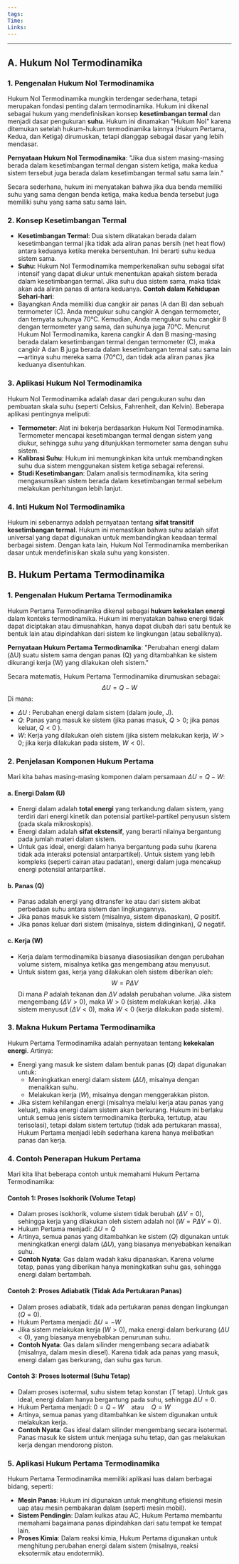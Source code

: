 ```yaml
---
tags: 
Time: 
Links:
---
```

---
## A. Hukum Nol Termodinamika
### 1. Pengenalan Hukum Nol Termodinamika
Hukum Nol Termodinamika mungkin terdengar sederhana, tetapi merupakan fondasi penting dalam termodinamika. Hukum ini dikenal sebagai hukum yang mendefinisikan konsep **kesetimbangan termal** dan menjadi dasar pengukuran **suhu**. Hukum ini dinamakan "Hukum Nol" karena ditemukan setelah hukum-hukum termodinamika lainnya (Hukum Pertama, Kedua, dan Ketiga) dirumuskan, tetapi dianggap sebagai dasar yang lebih mendasar.

**Pernyataan Hukum Nol Termodinamika**: "Jika dua sistem masing-masing berada dalam kesetimbangan termal dengan sistem ketiga, maka kedua sistem tersebut juga berada dalam kesetimbangan termal satu sama lain."

Secara sederhana, hukum ini menyatakan bahwa jika dua benda memiliki suhu yang sama dengan benda ketiga, maka kedua benda tersebut juga memiliki suhu yang sama satu sama lain.
### 2. Konsep Kesetimbangan Termal
- **Kesetimbangan Termal**: Dua sistem dikatakan berada dalam kesetimbangan termal jika tidak ada aliran panas bersih (net heat flow) antara keduanya ketika mereka bersentuhan. Ini berarti suhu kedua sistem sama.
- **Suhu**: Hukum Nol Termodinamika memperkenalkan suhu sebagai sifat intensif yang dapat diukur untuk menentukan apakah sistem berada dalam kesetimbangan termal. Jika suhu dua sistem sama, maka tidak akan ada aliran panas di antara keduanya.
**Contoh dalam Kehidupan Sehari-hari**:
- Bayangkan Anda memiliki dua cangkir air panas (A dan B) dan sebuah termometer (C). Anda mengukur suhu cangkir A dengan termometer, dan ternyata suhunya 70°C. Kemudian, Anda mengukur suhu cangkir B dengan termometer yang sama, dan suhunya juga 70°C. Menurut Hukum Nol Termodinamika, karena cangkir A dan B masing-masing berada dalam kesetimbangan termal dengan termometer (C), maka cangkir A dan B juga berada dalam kesetimbangan termal satu sama lain—artinya suhu mereka sama (70°C), dan tidak ada aliran panas jika keduanya disentuhkan.
### 3. Aplikasi Hukum Nol Termodinamika
Hukum Nol Termodinamika adalah dasar dari pengukuran suhu dan pembuatan skala suhu (seperti Celsius, Fahrenheit, dan Kelvin). Beberapa aplikasi pentingnya meliputi:
- **Termometer**: Alat ini bekerja berdasarkan Hukum Nol Termodinamika. Termometer mencapai kesetimbangan termal dengan sistem yang diukur, sehingga suhu yang ditunjukkan termometer sama dengan suhu sistem.
- **Kalibrasi Suhu**: Hukum ini memungkinkan kita untuk membandingkan suhu dua sistem menggunakan sistem ketiga sebagai referensi.
- **Studi Kesetimbangan**: Dalam analisis termodinamika, kita sering mengasumsikan sistem berada dalam kesetimbangan termal sebelum melakukan perhitungan lebih lanjut.
### 4. Inti Hukum Nol Termodinamika
Hukum ini sebenarnya adalah pernyataan tentang **sifat transitif kesetimbangan termal**. Hukum ini memastikan bahwa suhu adalah sifat universal yang dapat digunakan untuk membandingkan keadaan termal berbagai sistem. Dengan kata lain, Hukum Nol Termodinamika memberikan dasar untuk mendefinisikan skala suhu yang konsisten.
## B. Hukum Pertama Termodinamika
### 1. Pengenalan Hukum Pertama Termodinamika
Hukum Pertama Termodinamika dikenal sebagai **hukum kekekalan energi** dalam konteks termodinamika. Hukum ini menyatakan bahwa energi tidak dapat diciptakan atau dimusnahkan, hanya dapat diubah dari satu bentuk ke bentuk lain atau dipindahkan dari sistem ke lingkungan (atau sebaliknya).

**Pernyataan Hukum Pertama Termodinamika**: "Perubahan energi dalam (ΔU) suatu sistem sama dengan panas (Q) yang ditambahkan ke sistem dikurangi kerja (W) yang dilakukan oleh sistem."

Secara matematis, Hukum Pertama Termodinamika dirumuskan sebagai:
$$\Delta U=Q−W$$
Di mana:
- $\Delta U$ : Perubahan energi dalam sistem (dalam joule, J).
- $Q$: Panas yang masuk ke sistem (jika panas masuk, $Q > 0$; jika panas keluar, $Q < 0$ ).
- $W$: Kerja yang dilakukan oleh sistem (jika sistem melakukan kerja, $W > 0$; jika kerja dilakukan pada sistem, $W < 0$).
### 2. Penjelasan Komponen Hukum Pertama
Mari kita bahas masing-masing komponen dalam persamaan $\Delta U = Q - W$:
#### **a. Energi Dalam (U)**
- Energi dalam adalah **total energi** yang terkandung dalam sistem, yang terdiri dari energi kinetik dan potensial partikel-partikel penyusun sistem (pada skala mikroskopis).
- Energi dalam adalah **sifat ekstensif**, yang berarti nilainya bergantung pada jumlah materi dalam sistem.
- Untuk gas ideal, energi dalam hanya bergantung pada suhu (karena tidak ada interaksi potensial antarpartikel). Untuk sistem yang lebih kompleks (seperti cairan atau padatan), energi dalam juga mencakup energi potensial antarpartikel.
#### **b. Panas (Q)**
- Panas adalah energi yang ditransfer ke atau dari sistem akibat perbedaan suhu antara sistem dan lingkungannya.
- Jika panas masuk ke sistem (misalnya, sistem dipanaskan), $Q$ positif.
- Jika panas keluar dari sistem (misalnya, sistem didinginkan), $Q$ negatif.
#### **c. Kerja (W)**
- Kerja dalam termodinamika biasanya diasosiasikan dengan perubahan volume sistem, misalnya ketika gas mengembang atau menyusut.
- Untuk sistem gas, kerja yang dilakukan oleh sistem diberikan oleh:
$$W = P \Delta V$$
Di mana $P$ adalah tekanan dan $\Delta V$ adalah perubahan volume. Jika sistem mengembang ($\Delta V > 0$), maka $W > 0$ (sistem melakukan kerja). Jika sistem menyusut ($\Delta V < 0$), maka $W < 0$ (kerja dilakukan pada sistem).
### 3. Makna Hukum Pertama Termodinamika
Hukum Pertama Termodinamika adalah pernyataan tentang **kekekalan energi**. Artinya:
- Energi yang masuk ke sistem dalam bentuk panas ($Q$) dapat digunakan untuk:
    - Meningkatkan energi dalam sistem ($\Delta U$), misalnya dengan menaikkan suhu.
    - Melakukan kerja ($W$), misalnya dengan menggerakkan piston.
- Jika sistem kehilangan energi (misalnya melalui kerja atau panas yang keluar), maka energi dalam sistem akan berkurang.
Hukum ini berlaku untuk semua jenis sistem termodinamika (terbuka, tertutup, atau terisolasi), tetapi dalam sistem tertutup (tidak ada pertukaran massa), Hukum Pertama menjadi lebih sederhana karena hanya melibatkan panas dan kerja.
### 4. Contoh Penerapan Hukum Pertama
Mari kita lihat beberapa contoh untuk memahami Hukum Pertama Termodinamika:
#### **Contoh 1: Proses Isokhorik (Volume Tetap)**
- Dalam proses isokhorik, volume sistem tidak berubah ($\Delta V = 0$), sehingga kerja yang dilakukan oleh sistem adalah nol ($W = P \Delta V = 0$).
- Hukum Pertama menjadi: $\Delta U = Q$
- Artinya, semua panas yang ditambahkan ke sistem ($Q$) digunakan untuk meningkatkan energi dalam ($\Delta U$), yang biasanya menyebabkan kenaikan suhu.
- **Contoh Nyata**: Gas dalam wadah kaku dipanaskan. Karena volume tetap, panas yang diberikan hanya meningkatkan suhu gas, sehingga energi dalam bertambah.
#### **Contoh 2: Proses Adiabatik (Tidak Ada Pertukaran Panas)**
- Dalam proses adiabatik, tidak ada pertukaran panas dengan lingkungan ($Q = 0$).
- Hukum Pertama menjadi: $\Delta U = -W$
- Jika sistem melakukan kerja ($W > 0$), maka energi dalam berkurang ($\Delta U < 0$), yang biasanya menyebabkan penurunan suhu.
- **Contoh Nyata**: Gas dalam silinder mengembang secara adiabatik (misalnya, dalam mesin diesel). Karena tidak ada panas yang masuk, energi dalam gas berkurang, dan suhu gas turun.
#### **Contoh 3: Proses Isotermal (Suhu Tetap)**
- Dalam proses isotermal, suhu sistem tetap konstan ($T$ tetap). Untuk gas ideal, energi dalam hanya bergantung pada suhu, sehingga $\Delta U = 0$.
- Hukum Pertama menjadi: $0 = Q - W \quad \text{atau} \quad Q = W$
- Artinya, semua panas yang ditambahkan ke sistem digunakan untuk melakukan kerja.
- **Contoh Nyata**: Gas ideal dalam silinder mengembang secara isotermal. Panas masuk ke sistem untuk menjaga suhu tetap, dan gas melakukan kerja dengan mendorong piston.
### 5. Aplikasi Hukum Pertama Termodinamika
Hukum Pertama Termodinamika memiliki aplikasi luas dalam berbagai bidang, seperti:
- **Mesin Panas**: Hukum ini digunakan untuk menghitung efisiensi mesin uap atau mesin pembakaran dalam (seperti mesin mobil).
- **Sistem Pendingin**: Dalam kulkas atau AC, Hukum Pertama membantu memahami bagaimana panas dipindahkan dari satu tempat ke tempat lain.
- **Proses Kimia**: Dalam reaksi kimia, Hukum Pertama digunakan untuk menghitung perubahan energi dalam sistem (misalnya, reaksi eksotermik atau endotermik).